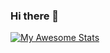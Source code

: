 ### Hi there 👋
[![My Awesome Stats](https://awesome-github-stats.azurewebsites.net/user-stats/apewantstoliveforever)](https://git.io/awesome-stats-card)
<!--
**apewantstoliveforever/apewantstoliveforever** is a ✨ _special_ ✨ repository because its `README.md` (this file) appears on your GitHub profile.

Here are some ideas to get you started:

- 🔭 I’m currently working on ...
- 🌱 I’m currently learning ...
- 👯 I’m looking to collaborate on ...
- 🤔 I’m looking for help with ...
- 💬 Ask me about ...
- 📫 How to reach me: ...
- 😄 Pronouns: ...
- ⚡ Fun fact: ...
-->
